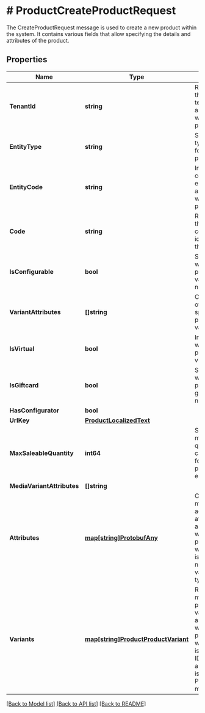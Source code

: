 # # ProductCreateProductRequest
The CreateProductRequest message is used to create a new product within the system. It contains various fields that allow specifying the details and attributes of the product.

## Properties 


Name | Type | Description | Notes
------------ | ------------- | ------------- | -------------
**TenantId**| **string** | Represents the ID of the tenant associated with the product.  | [optional]
**EntityType**| **string** | Specifies the type of entity for the product.  | [optional]
**EntityCode**| **string** | Indicates the code of the entity associated with the product.  | [optional]
**Code**| **string** | Represents the unique code or identifier for the product.  | [optional]
**IsConfigurable**| **bool** | Specifies whether the product has variants or not.  | [optional]
**VariantAttributes**| **[]string** | Contains a list of attributes specific to the product variants.  | [optional]
**IsVirtual**| **bool** | Indicates whether the product is virtual or not.  | [optional]
**IsGiftcard**| **bool** | Specifies whether the product is a gift card or not.  | [optional]
**HasConfigurator**| **bool** |   | [optional]
**UrlKey**| [**ProductLocalizedText**](ProductLocalizedText.md) |   | [optional]
**MaxSaleableQuantity**| **int64** | Specifies the maximum quantity that can be sold for the product in each order.  | [optional]
**MediaVariantAttributes**| **[]string** |   | [optional]
**Attributes**| [**map[string]ProtobufAny**](ProtobufAny.md) | Contains a map of additional attributes associated with the product, where the key is the attribute name and the value is any type of value.  | [optional]
**Variants**| [**map[string]ProductProductVariant**](ProductProductVariant.md) | Represents a map of product variants associated with the product, where the key is the variant ID or code, and the value is a ProductVariant message.  | [optional]


[[Back to Model list]](../../README.md#models) [[Back to API list]](../../README.md#endpoints) [[Back to README]](../../README.md)

